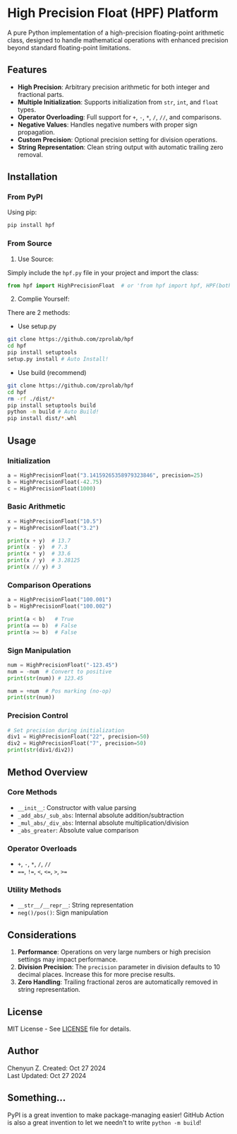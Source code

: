 # High Precision Float (HPF) Platform

<!--![HPF Logo](your-logo-url-here) <!-- Optional: Add a logo if available --> 

A pure Python implementation of a high-precision floating-point arithmetic class, designed to handle mathematical operations with enhanced precision beyond standard floating-point limitations.

## Features

- **High Precision**: Arbitrary precision arithmetic for both integer and fractional parts.
- **Multiple Initialization**: Supports initialization from `str`, `int`, and `float` types.
- **Operator Overloading**: Full support for `+`, `-`, `*`, `/`, `//`, and comparisons.
- **Negative Values**: Handles negative numbers with proper sign propagation.
- **Custom Precision**: Optional precision setting for division operations.
- **String Representation**: Clean string output with automatic trailing zero removal.

## Installation

### From PyPI

Using pip:
```bash
pip install hpf
```

### From Source

1. Use Source:

Simply include the `hpf.py` file in your project and import the class:

```python
from hpf import HighPrecisionFloat  # or 'from hpf import hpf, HPF(both OK)'
```

2. Complie Yourself:

There are 2 methods: 
 - Use setup.py
```bash
git clone https://github.com/zprolab/hpf
cd hpf 
pip install setuptools
setup.py install # Auto Install!
```
 - Use build (recommend)
```bash
git clone https://github.com/zprolab/hpf
cd hpf 
rm -rf ./dist/*
pip install setuptools build
python -m build # Auto Build!
pip install dist/*.whl
```

## Usage

### Initialization
```python
a = HighPrecisionFloat("3.14159265358979323846", precision=25)
b = HighPrecisionFloat(-42.75)
c = HighPrecisionFloat(1000)
```

### Basic Arithmetic
```python
x = HighPrecisionFloat("10.5")
y = HighPrecisionFloat("3.2")

print(x + y)  # 13.7
print(x - y)  # 7.3
print(x * y)  # 33.6
print(x / y)  # 3.28125
print(x // y) # 3
```

### Comparison Operations
```python
a = HighPrecisionFloat("100.001")
b = HighPrecisionFloat("100.002")

print(a < b)   # True
print(a == b)  # False
print(a >= b)  # False
```

### Sign Manipulation
```python
num = HighPrecisionFloat("-123.45")
num = -num  # Convert to positive
print(str(num)) # 123.45

num = +num  # Pos marking (no-op)
print(str(num))
```

### Precision Control
```python
# Set precision during initialization
div1 = HighPrecisionFloat("22", precision=50)
div2 = HighPrecisionFloat("7", precision=50)
print(str(div1/div2))
```

## Method Overview

### Core Methods
- `__init__`: Constructor with value parsing
- `_add_abs/_sub_abs`: Internal absolute addition/subtraction
- `_mul_abs/_div_abs`: Internal absolute multiplication/division
- `_abs_greater`: Absolute value comparison

### Operator Overloads
- `+`, `-`, `*`, `/`, `//`
- `==`, `!=`, `<`, `<=`, `>`, `>=`

### Utility Methods
- `__str__/__repr__`: String representation
- `neg()/pos()`: Sign manipulation

## Considerations

1. **Performance**: Operations on very large numbers or high precision settings may impact performance.
2. **Division Precision**: The `precision` parameter in division defaults to 10 decimal places. Increase this for more precise results.
3. **Zero Handling**: Trailing fractional zeros are automatically removed in string representation.

## License
MIT License - See [LICENSE](LICENSE) file for details.

## Author
Chenyun Z. 
Created: Oct 27 2024  
Last Updated: Oct 27 2024

## Something...
PyPI is a great invention to make package-managing easier!
GitHub Action is also a great invention to let we needn't to write `python -m build`!
